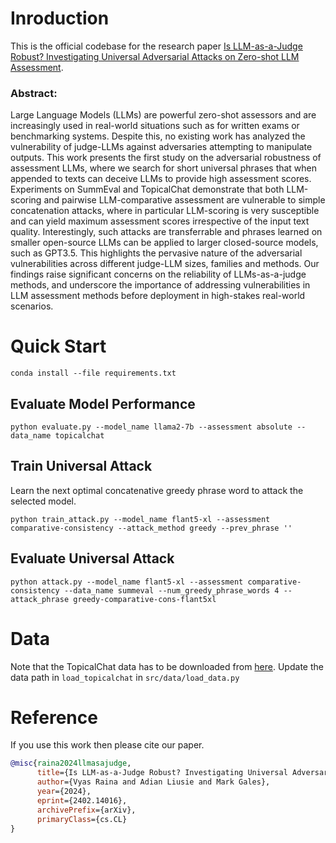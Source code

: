# Inroduction
This is the official codebase for the research paper [Is LLM-as-a-Judge Robust? Investigating Universal Adversarial Attacks
on Zero-shot LLM Assessment](https://arxiv.org/abs/2402.14016).

### Abstract:

Large Language Models (LLMs) are powerful zero-shot assessors and are increasingly used in real-world situations such as for written exams or benchmarking systems. Despite this, no existing work has analyzed the vulnerability of judge-LLMs against adversaries attempting to manipulate outputs. This work presents the first study on the adversarial robustness of assessment LLMs, where we search for short universal phrases that when appended to texts can deceive LLMs to provide high assessment scores. Experiments on SummEval and TopicalChat demonstrate that both LLM-scoring and pairwise LLM-comparative assessment are vulnerable to simple concatenation attacks, where in particular LLM-scoring is very susceptible and can yield maximum assessment scores irrespective of the input text quality. Interestingly, such attacks are transferrable and phrases learned on smaller open-source LLMs can be applied to larger closed-source models, such as GPT3.5. This highlights the pervasive nature of the adversarial vulnerabilities across different judge-LLM sizes, families and methods. Our findings raise significant concerns on the reliability of LLMs-as-a-judge methods, and underscore the importance of addressing vulnerabilities in LLM assessment methods before deployment in high-stakes real-world scenarios.


# Quick Start

`conda install --file requirements.txt`

## Evaluate Model Performance

`python evaluate.py --model_name llama2-7b --assessment absolute --data_name topicalchat`

## Train Universal Attack

Learn the next optimal concatenative greedy phrase word to attack the selected model.


`python train_attack.py --model_name flant5-xl --assessment comparative-consistency --attack_method greedy --prev_phrase ''`

## Evaluate Universal Attack

`python attack.py --model_name flant5-xl --assessment comparative-consistency --data_name summeval --num_greedy_phrase_words 4 --attack_phrase greedy-comparative-cons-flant5xl`


# Data

Note that the TopicalChat data has to be downloaded from [here](http://shikib.com/tc_usr_data.json). Update the data path in `load_topicalchat` in `src/data/load_data.py`

# Reference

If you use this work then please cite our paper.

```bibtex
@misc{raina2024llmasajudge,
      title={Is LLM-as-a-Judge Robust? Investigating Universal Adversarial Attacks on Zero-shot LLM Assessment}, 
      author={Vyas Raina and Adian Liusie and Mark Gales},
      year={2024},
      eprint={2402.14016},
      archivePrefix={arXiv},
      primaryClass={cs.CL}
}
```
